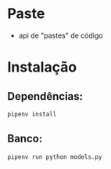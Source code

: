 # Paste

- api de "pastes" de código

# Instalação
## Dependências:
```bash
pipenv install
```
## Banco:
```bash
pipenv run python models.py
```
